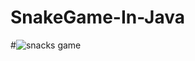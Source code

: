 # SnakeGame-In-Java
#![snacks game](https://github.com/isratjahan829/SnakeGame-In-Java/assets/120164134/acf0c1d9-f7b4-4d9a-a2a7-8e02b80adb40)
